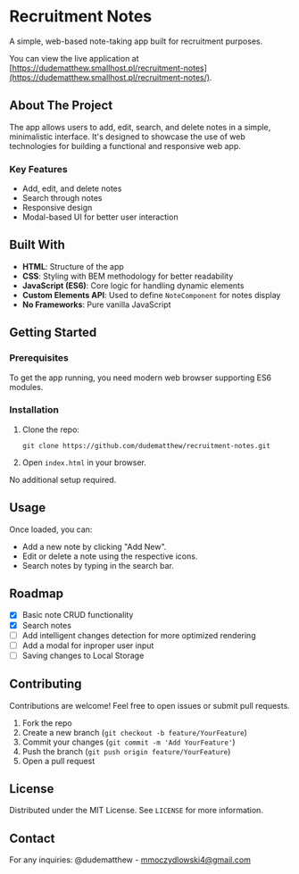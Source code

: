 # Recruitment Notes

A simple, web-based note-taking app built for recruitment purposes.

You can view the live application at [https://dudematthew.smallhost.pl/recruitment-notes](https://dudematthew.smallhost.pl/recruitment-notes/).

## About The Project

The app allows users to add, edit, search, and delete notes in a simple, minimalistic interface. It's designed to showcase the use of web technologies for building a functional and responsive web app.

### Key Features

- Add, edit, and delete notes
- Search through notes
- Responsive design
- Modal-based UI for better user interaction

## Built With

- **HTML**: Structure of the app
- **CSS**: Styling with BEM methodology for better readability
- **JavaScript (ES6)**: Core logic for handling dynamic elements
- **Custom Elements API**: Used to define `NoteComponent` for notes display
- **No Frameworks**: Pure vanilla JavaScript

## Getting Started

### Prerequisites

To get the app running, you need modern web browser supporting ES6 modules.

### Installation

1. Clone the repo:

   ```
   git clone https://github.com/dudematthew/recruitment-notes.git
   ```

2. Open `index.html` in your browser.

No additional setup required.

## Usage

Once loaded, you can:

- Add a new note by clicking "Add New".
- Edit or delete a note using the respective icons.
- Search notes by typing in the search bar.

## Roadmap

- [x] Basic note CRUD functionality
- [x] Search notes
- [ ] Add intelligent changes detection for more optimized rendering
- [ ] Add a modal for inproper user input
- [ ] Saving changes to Local Storage

## Contributing

Contributions are welcome! Feel free to open issues or submit pull requests.

1. Fork the repo
2. Create a new branch (`git checkout -b feature/YourFeature`)
3. Commit your changes (`git commit -m 'Add YourFeature'`)
4. Push the branch (`git push origin feature/YourFeature`)
5. Open a pull request

## License

Distributed under the MIT License. See `LICENSE` for more information.

## Contact

For any inquiries:
@dudematthew - <mmoczydlowski4@gmail.com>
